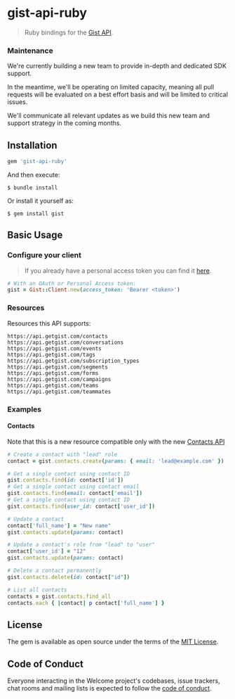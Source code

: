 # gist-api-ruby

> Ruby bindings for the [Gist API](https://developers.getgist.com/).

### Maintenance

We're currently building a new team to provide in-depth and dedicated SDK support.

In the meantime, we'll be operating on limited capacity, meaning all pull requests will be evaluated on a best effort basis and will be limited to critical issues.

We'll communicate all relevant updates as we build this new team and support strategy in the coming months.

## Installation
```ruby
gem 'gist-api-ruby'
```

And then execute:

    $ bundle install

Or install it yourself as:

    $ gem install gist

## Basic Usage

### Configure your client

> If you already have a personal access token you can find it [here](https://app.getgist.com/projects/_/settings/api-key).

```ruby
# With an OAuth or Personal Access token:
gist = Gist::Client.new(access_token: 'Bearer <token>')
```

### Resources
Resources this API supports:

```text
https://api.getgist.com/contacts
https://api.getgist.com/conversations
https://api.getgist.com/events
https://api.getgist.com/tags
https://api.getgist.com/subscription_types
https://api.getgist.com/segments
https://api.getgist.com/forms
https://api.getgist.com/campaigns
https://api.getgist.com/teams
https://api.getgist.com/teammates
```

### Examples

#### Contacts

Note that this is a new resource compatible only with the new [Contacts API](https://developers.getgist.com/#contact-model)

```ruby
# Create a contact with "lead" role
contact = gist.contacts.create(params: { email: 'lead@example.com' })

# Get a single contact using contact ID
gist.contacts.find(id: contact['id'])
# Get a single contact using contact email
gist.contacts.find(email: contact['email'])
# Get a single contact using contact ID
gist.contacts.find(user_id: contact['user_id'])

# Update a contact
contact['full_name'] = "New name"
gist.contacts.update(params: contact)

# Update a contact's role from "lead" to "user"
contact['user_id'] = "12"
gist.contacts.update(params: contact)

# Delete a contact permanently
gist.contacts.delete(id: contact["id"])

# List all contacts
contacts = gist.contacts.find_all
contacts.each { |contact| p contact['full_name'] }
```

## License

The gem is available as open source under the terms of the [MIT License](https://opensource.org/licenses/MIT).

## Code of Conduct

Everyone interacting in the Welcome project's codebases, issue trackers, chat rooms and mailing lists is expected to follow the [code of conduct](https://github.com/[USERNAME]/welcome/blob/master/CODE_OF_CONDUCT.md).
